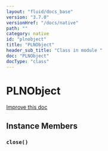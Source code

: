 ```yaml
---
layout: "fluid/docs_base"
version: "3.7.0"
versionHref: "/docs/native"
path: ""
category: native
id: "plnobject"
title: "PLNObject"
header_sub_title: "Class in module "
doc: "PLNObject"
docType: "class"
---
```


<h1 class="api-title">PLNObject</h1>

<a class="improve-v2-docs" href="http://github.com/driftyco/ionic-native/edit/master/src/@ionic-native/plugins/phonegap-local-notification/index.ts#L3">
  Improve this doc
</a>











<h2>Instance Members</h2>
<h3><a class="anchor" name="close" href="#close"></a><code>close()</code></h3>













